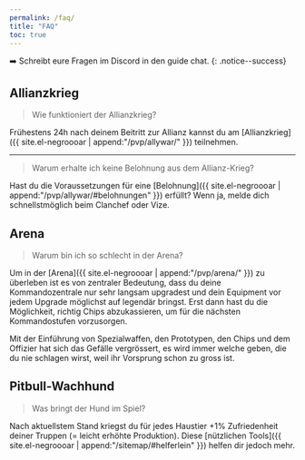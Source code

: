 ```yaml
---
permalink: /faq/
title: "FAQ"
toc: true
---
```


:arrow_right: Schreibt eure Fragen im Discord in den guide chat.
{: .notice--success}


## Allianzkrieg

> Wie funktioniert der Allianzkrieg?

Frühestens 24h nach deinem Beitritt zur Allianz kannst du am [Allianzkrieg]({{ site.el-negroooar | append:"/pvp/allywar/" }}) teilnehmen.

---

> Warum erhalte ich keine Belohnung aus dem Allianz-Krieg?

Hast du die Voraussetzungen für eine [Belohnung]({{ site.el-negroooar | append:"/pvp/allywar/#belohnungen" }}) erfüllt? Wenn ja, melde dich schnellstmöglich beim Clanchef oder Vize.


## Arena

> Warum bin ich so schlecht in der Arena?

Um in der [Arena]({{ site.el-negroooar | append:"/pvp/arena/" }}) zu überleben ist es von zentraler Bedeutung, dass du deine Kommandozentrale nur sehr langsam upgradest und dein Equipment vor jedem Upgrade möglichst auf legendär bringst. Erst dann hast du die Möglichkeit, richtig Chips abzukassieren, um für die nächsten Kommandostufen vorzusorgen.

Mit der Einführung von Spezialwaffen, den Prototypen, den Chips und dem Offizier hat sich das Gefälle vergrössert, es wird immer welche geben, die du nie schlagen wirst, weil ihr Vorsprung schon zu gross ist.

## Pitbull-Wachhund

> Was bringt der Hund im Spiel?

Nach aktuellstem Stand kriegst du für jedes Haustier +1% Zufriedenheit deiner Truppen (= leicht erhöhte Produktion). Diese [nützlichen Tools]({{ site.el-negroooar | append:"/sitemap/#helferlein" }}) helfen dir jedoch mehr.